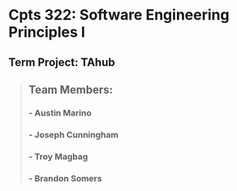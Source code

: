 # Cpts 322: Software Engineering Principles I
## Term Project: TAhub
> ## Team Members:
> ### - Austin Marino
> ### - Joseph Cunningham
> ### - Troy Magbag
> ### - Brandon Somers
